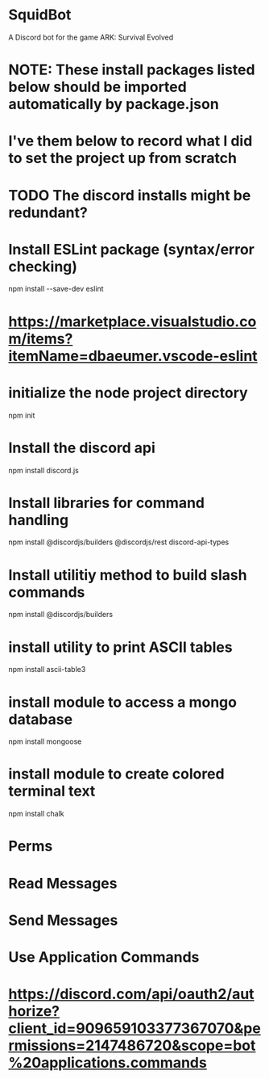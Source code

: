 # SquidBot
A Discord bot for the game ARK: Survival Evolved

# NOTE: These install packages listed below should be imported automatically by package.json
# I've them below to record what I did to set the project up from scratch
# TODO The discord installs might be redundant?

# Install ESLint package (syntax/error checking)
npm install --save-dev eslint
# https://marketplace.visualstudio.com/items?itemName=dbaeumer.vscode-eslint

# initialize the node project directory
npm init

# Install the discord api
npm install discord.js

# Install libraries for command handling
npm install @discordjs/builders @discordjs/rest discord-api-types

# Install utilitiy method to build slash commands
npm install @discordjs/builders

# install utility to print ASCII tables
npm install ascii-table3

# install module to access a mongo database
npm install mongoose

# install module to create colored terminal text
npm install chalk

# Perms
# Read Messages
# Send Messages
# Use Application Commands
# https://discord.com/api/oauth2/authorize?client_id=909659103377367070&permissions=2147486720&scope=bot%20applications.commands